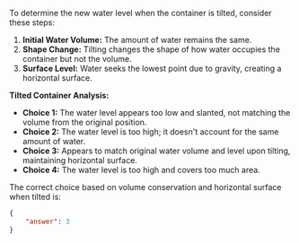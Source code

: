 To determine the new water level when the container is tilted, consider these steps:

1. **Initial Water Volume:** The amount of water remains the same.
2. **Shape Change:** Tilting changes the shape of how water occupies the container but not the volume.
3. **Surface Level:** Water seeks the lowest point due to gravity, creating a horizontal surface.

**Tilted Container Analysis:**

- **Choice 1:** The water level appears too low and slanted, not matching the volume from the original position.
- **Choice 2:** The water level is too high; it doesn't account for the same amount of water.
- **Choice 3:** Appears to match original water volume and level upon tilting, maintaining horizontal surface.
- **Choice 4:** The water level is too high and covers too much area.

The correct choice based on volume conservation and horizontal surface when tilted is:

```json
{
    "answer": 3
}
```